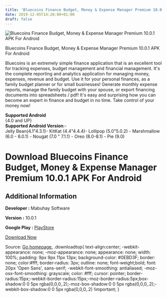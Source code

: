 ```yaml
---
title: 'Bluecoins Finance Budget, Money & Expense Manager Premium 10.0.1 APK For Android'
date: 2019-12-05T14:28:00+01:00
draft: false
---
```


![Bluecoins Finance Budget, Money & Expense Manager Premium 10.0.1 APK For Android](https://i1.wp.com/apkhome.net/wp-content/uploads/2019/12/Bluecoins-Finance-Budget-Money-Expense-Manager-Premium-10.0.1.png "Bluecoins Finance Budget, Money & Expense Manager Premium 10.0.1 APK For Android")

  

Bluecoins Finance Budget, Money & Expense Manager Premium 10.0.1 APK For Android

Bluecoins is an extremely simple finance application that is an excellent tool for tracking expenses, budget management and financial management. It's the complete reporting and analytics application for managing money, expenses, revenue and budget. Use it for your personal finances, as a family budget planner or for small businesses! Generate monthly expense reports, manage the family budget with your spouse, or export financing documents into spreadsheets / pdf! It's easy and surprising how you can become an expert in finance and budget in no time. Take control of your money now!

**Supported Android**  
{4.0 and UP}  
**Supported Android Version**:-  
Jelly Bean(4.1"4.3.1)- KitKat (4.4"4.4.4)- Lollipop (5.0"5.0.2) - Marshmallow (6.0 - 6.0.1) - Nougat (7.0 " 7.1.1) - Oreo (8.0-8.1) - Pie (9.0)

Download Bluecoins Finance Budget, Money & Expense Manager Premium 10.0.1 APK For Android
=========================================================================================

Additional Information
----------------------

**Developer :** Mabuhay Software

**Version :** 10.0.1

**Google Play :** [PlayStore](https://play.google.com/store/apps/details?id=com.rammigsoftware.bluecoins)

  

[Download Now](https://store4app.co/post/bluecoins-finance-budget-money-amp-expense-manager-premium-10-0-1-apk-for-android_1575539012)

  
Source: [Go homepage.](https://store4app.co/post/bluecoins-finance-budget-money-amp-expense-manager-premium-10-0-1-apk-for-android_1575539012) .downloadtop{ text-align:center; -webkit-appearance: none; -moz-appearance: none; appearance: none; width: 100%; padding: 9px 9px 11px 13px; background-color: #0EBD3F; border: none; color:#fff; border-radius: 3px; outline: none; font-weight;bold; font: 20px 'Open Sans', sans-serif; -webkit-font-smoothing: antialiased; -moz-osx-font-smoothing: grayscale; color: #fff; cursor: pointer; border-radius:15px;-webkit-border-radius:15px;-moz-border-radius:5px;box-shadow:0 0 5px rgba(0,0,0,.2);-moz-box-shadow:0 0 5px rgba(0,0,0,.2);-webkit-box-shadow:0 0 5px rgba(0,0,0,.2) !important; }